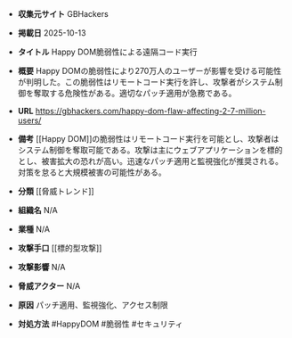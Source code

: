 - **収集元サイト**
GBHackers

- **掲載日**
2025-10-13

- **タイトル**
Happy DOM脆弱性による遠隔コード実行

- **概要**
Happy DOMの脆弱性により270万人のユーザーが影響を受ける可能性が判明した。この脆弱性はリモートコード実行を許し、攻撃者がシステム制御を奪取する危険性がある。適切なパッチ適用が急務である。

- **URL**
https://gbhackers.com/happy-dom-flaw-affecting-2-7-million-users/

- **備考**
[[Happy DOM]]の脆弱性はリモートコード実行を可能とし、攻撃者はシステム制御を奪取可能である。攻撃は主にウェブアプリケーションを標的とし、被害拡大の恐れが高い。迅速なパッチ適用と監視強化が推奨される。対策を怠ると大規模被害の可能性がある。

- **分類**
[[脅威トレンド]]

- **組織名**
N/A

- **業種**
N/A

- **攻撃手口**
[[標的型攻撃]]

- **攻撃影響**
N/A

- **脅威アクター**
N/A

- **原因**
パッチ適用、監視強化、アクセス制限

- **対処方法**
#HappyDOM #脆弱性 #セキュリティ

